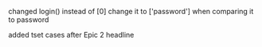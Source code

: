 changed login()
    instead of [0] change it to ['password'] when comparing it to password


added tset cases after Epic 2 headline